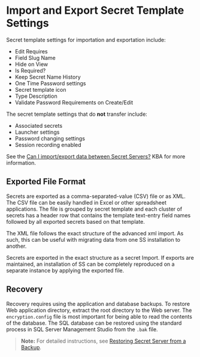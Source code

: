 [title]: # (Import and Export Secret Template Settings)
[tags]: # (secret template, import, export)
[priority]: # (1000)

# Import and Export Secret Template Settings

Secret template settings for importation and exportation include: 

- Edit Requires
- Field Slug Name
- Hide on View
- Is Required?
- Keep Secret Name History
- One Time Password settings
- Secret template icon
- Type Description
- Validate Password Requirements on Create/Edit

 The secret template settings that do **not** transfer include:

- Associated secrets
- Launcher settings
- Password changing settings
- Session recording enabled

See the [Can I import/export data between Secret Servers?](https://thycotic.force.com/support/s/article/Can-I-import-export-data-between-Secret-Servers) KBA for more information. 

## Exported File Format

Secrets are exported as a comma-separated-value (CSV) file or as XML. The CSV file can be easily handled in Excel or other spreadsheet applications. The file is grouped by secret template and each cluster of secrets has a header row that contains the template text-entry field names followed by all exported secrets based on that template.

The XML file follows the exact structure of the advanced xml import. As such, this can be useful with migrating data from one SS installation to another.

Secrets are exported in the exact structure as a secret Import. If exports are maintained, an installation of SS can be completely reproduced on a separate instance by applying the exported file.

## Recovery

Recovery requires using the application and database backups. To restore Web application directory, extract the root directory to the Web server. The `encryption.config` file is most important for being able to read the contents of the database. The SQL database can be restored using the standard process in SQL Server Management Studio from the `.bak` file.

> **Note:** For detailed instructions, see [Restoring Secret Server from a Backup](../../backup-and-disaster-recovery/restoring-secret-server-from-backup/index.md).

